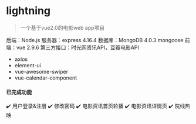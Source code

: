 # lightning
> 一个基于vue2.0的电影web app项目

后端：Node.js
服务器：express 4.16.4
数据库：MongoDB 4.0.3
mongoose
前端：vue 2.9.6
第三方接口：时光网资讯API，豆瓣电影API
+ axios
+ element-ui
+ vue-awesome-swiper
+ vue-calendar-component

#### 已完成功能
:heavy_check_mark: 用户登录&注册
:heavy_check_mark: 修改密码
:heavy_check_mark: 电影资讯首页轮播
:heavy_check_mark: 电影资讯详情页
:heavy_check_mark: 院线热映
